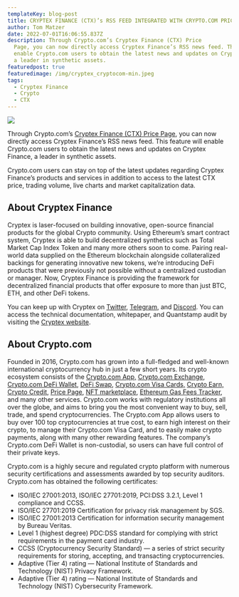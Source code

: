 ```yaml
---
templateKey: blog-post
title: CRYPTEX FINANCE (CTX)’s RSS FEED INTEGRATED WITH CRYPTO.COM PRICE PAGE
author: Tom Matzer
date: 2022-07-01T16:06:55.837Z
description: Through Crypto.com’s Cryptex Finance (CTX) Price
  Page, you can now directly access Cryptex Finance’s RSS news feed. This feature will 
  enable Crypto.com users to obtain the latest news and updates on Cryptex Finance, 
  a leader in synthetic assets.
featuredpost: true
featuredimage: /img/cryptex_cryptocom-min.jpeg
tags:
  - Cryptex Finance
  - Crypto
  - CTX
---
```

![](/img/cryptex_cryptocom-min.jpeg)

Through Crypto.com’s [Cryptex Finance (CTX) Price Page](https://crypto.com/price/cryptex-finance), you can now directly access Cryptex Finance’s RSS news feed. This feature will enable Crypto.com users to obtain the latest news and updates on Cryptex Finance, a leader in synthetic assets.

Crypto.com users can stay on top of the latest updates regarding Cryptex Finance’s products and services in addition to access to the latest CTX price, trading volume, live charts and market capitalization data.

## **About Cryptex Finance**

Cryptex is laser-focused on building innovative, open-source financial products for the global Crypto community. Using Ethereum’s smart contract system, Cryptex is able to build decentralized synthetics such as Total Market Cap Index Token and many more others soon to come. Pairing real-world data supplied on the Ethereum blockchain alongside collateralized backings for generating innovative new tokens, we’re introducing DeFi products that were previously not possible without a centralized custodian or manager. Now, Cryptex Finance is providing the framework for decentralized financial products that offer exposure to more than just BTC, ETH, and other DeFi tokens.

You can keep up with Cryptex on [Twitter](http://www.twitter.com/cryptexfinance), [Telegram](https://t.me/cryptexfinance), and [Discord](https://discord.com/invite/cryptex). You can access the technical documentation, whitepaper, and Quantstamp audit by visiting the [Cryptex website](https://cryptex.finance/).

## **About Crypto.com**

Founded in 2016, Crypto.com has grown into a full-fledged and well-known international cryptocurrency hub in just a few short years. Its crypto ecosystem consists of the [Crypto.com App,](https://crypto.com/app) [Crypto.com Exchange](https://crypto.com/exchange), [Crypto.com DeFi Wallet](https://crypto.com/defi-wallet), [DeFi Swap](https://crypto.com/defi/swap), [Crypto.com Visa Cards,](https://crypto.com/cards) [Crypto Earn,](https://crypto.com/defi-wallet#earn) [Crypto Credit](https://crypto.com/credit), [Price Page](https://crypto.com/price/), [NFT marketplace](https://crypto.com/nft/marketplace), [Ethereum Gas Fees Tracker](https://crypto.com/defi/dashboard/gas-fees), and many other services. Crypto.com works with regulatory institutions all over the globe, and aims to bring you the most convenient way to buy, sell, trade, and spend cryptocurrencies. The Crypto.com App allows users to buy over 100 top cryptocurrencies at true cost, to earn high interest on their crypto, to manage their Crypto.com Visa Card, and to easily make crypto payments, along with many other rewarding features. The company’s Crypto.com DeFi Wallet is non-custodial, so users can have full control of their private keys.

Crypto.com is a highly secure and regulated crypto platform with numerous security certifications and assessments awarded by top security auditors. Crypto.com has obtained the following certificates:

* ISO/IEC 27001:2013, ISO/IEC 27701:2019, PCI:DSS 3.2.1, Level 1 compliance and CCSS.
* ISO/IEC 27701:2019 Certification for privacy risk management by SGS.
* ISO/IEC 27001:2013 Certification for information security management by Bureau Veritas.
* Level 1 (highest degree) PDC:DSS standard for complying with strict requirements in the payment card industry.
* CCSS (Cryptocurrency Security Standard) — a series of strict security requirements for storing, accepting, and transacting cryptocurrencies.
* Adaptive (Tier 4) rating — National Institute of Standards and Technology (NIST) Privacy Framework.
* Adaptive (Tier 4) rating — National Institute of Standards and Technology (NIST) Cybersecurity Framework.